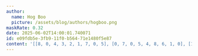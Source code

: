 ```yaml
---
author:
  name: Hog Boo
  picture: /assets/blog/authors/hogboo.png
maskRate: 0.32
date: 2025-06-02T14:00:01.740071
id: e09fdb5e-3fb9-11f0-b564-71e1480f5e87
content: '[[8, 0, 4, 3, 2, 1, 7, 0, 5], [0, 7, 0, 5, 4, 8, 6, 1, 0], [1, 3, 5, 9, 7, 6, 0, 0, 2], [0, 9, 7, 0, 1, 0, 5, 6, 8], [2, 5, 8, 6, 9, 7, 1, 3, 4], [0, 1, 0, 8, 3, 5, 9, 0, 7], [7, 0, 1, 0, 0, 0, 3, 5, 6], [6, 0, 0, 7, 0, 3, 2, 0, 1], [0, 4, 3, 0, 6, 0, 8, 7, 0]]'
---
```

